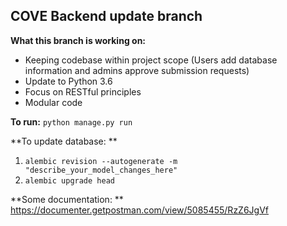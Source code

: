 ## COVE Backend update branch

**What this branch is working on:**

* Keeping codebase within project scope (Users add database information and admins approve submission requests)
* Update to Python 3.6
* Focus on RESTful principles
* Modular code

**To run:** `python manage.py run`

**To update database: **
 1. `alembic revision --autogenerate -m "describe_your_model_changes_here"`
 2. `alembic upgrade head`

**Some documentation: ** https://documenter.getpostman.com/view/5085455/RzZ6JgVf

